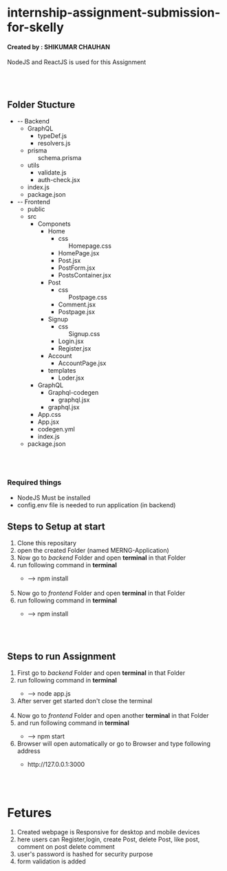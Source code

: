 <h1>internship-assignment-submission-for-skelly</h1>
<h4>Created by : SHIKUMAR CHAUHAN</h4>
<p>NodeJS and ReactJS is used for this Assignment</p>
<br><br>

<h2>Folder Stucture</h2>
<ul>
    <li>
        -- Backend
        <ul>
            <li>GraphQL
                <ul>
                    <li>typeDef.js</li>
                    <li>resolvers.js</li>
                </ul>
            </li>
            <li>prisma
                <ul>
                    schema.prisma
                </ul>
            </li>
            <li>utils
                <ul>
                    <li>validate.js</li>
                    <li>auth-check.jsx</li>
                </ul>
            </li>
            <li>index.js</li>
            <li>package.json</li>
        </ul>
    </li>
    <li>
        -- Frontend
        <ul>
            <li>public</li>
            <li>src
                <ul>
                    <li>Componets
                        <ul>
                            <li>Home
                                <ul>
                                    <li>css
                                        <ul>
                                            Homepage.css
                                        </ul>
                                    </li>
                                    <li>HomePage.jsx</li>
                                    <li>Post.jsx</li>
                                    <li>PostForm.jsx</li>
                                    <li>PostsContainer.jsx</li>
                                </ul>
                            </li>
                        </ul>
                        <ul>
                            <li>Post
                                <ul>
                                    <li>css
                                        <ul>
                                            Postpage.css
                                        </ul>
                                    </li>
                                    <li>Comment.jsx</li>
                                    <li>Postpage.jsx</li>
                                </ul>
                            </li>
                        </ul>
                        <ul>
                            <li>Signup
                                <ul>
                                    <li>css
                                        <ul>
                                            Signup.css
                                        </ul>
                                    </li>
                                    <li>Login.jsx</li>
                                    <li>Register.jsx</li>
                                </ul>
                            </li>
                        </ul>
                        <ul>
                            <li>Account
                                <ul>
                                    <li>AccountPage.jsx</li>
                                </ul>
                            </li>
                        </ul>
                        <ul>
                            <li>templates
                                <ul>
                                    <li>Loder.jsx</li>
                                </ul>
                            </li>
                        </ul>
                    </li>
                    <li>GraphQL
                        <ul>
                            <li>Graphql-codegen
                                <ul>
                                    <li>graphql.jsx</li>
                                </ul>
                            </li>
                            <li>graphql.jsx</li>
                        </ul>
                    </li>
                    <li>App.css</li>
                    <li>App.jsx</li>
                    <li>codegen.yml</li>
                    <li>index.js</li>
                </ul>
            </li>
            <li>package.json</li>
        </ul>
    </li>
</ul>
<br><br>
<h3>Required things</h3>
<ul>
    <li>NodeJS Must be installed</li>
    <li>config.env file is needed to run application (in backend)</li>
</ul>
<h2>Steps to Setup at start</h2>
<ol>
    <li>Clone this repositary</li>
    <li>open the created Folder (named MERNG-Application)</li>
    <li>Now go to <em>backend</em> Folder and open <b>terminal</b> in that Folder</li>
    <li>run following command in <b>terminal</b></li>
    <ul>
        <li>--> npm install</li>
    </ul>
    <br>
    <li>Now go to <em>frontend</em> Folder and open <b>terminal</b> in that Folder</li>
    <li>run following command in <b>terminal</b></li>
    <ul>
        <li>--> npm install</li>
    </ul>
</ol>
<br><br>

<h2>Steps to run Assignment</h2>
<ol>
    <li>First go to <em>backend</em> Folder and open <b>terminal</b> in that Folder</li>
    <li>run following command in <b>terminal</b></li>
    <ul>
        <li>--> node app.js</li>
    </ul>
    <li>After server get started don't close the terminal</li>
    <br>
    <li>Now go to <em>frontend</em> Folder and open another <b>terminal</b> in that Folder</li>
    <li>and run following command in <b>terminal</b></li>
    <ul>
        <li>--> npm start</li>
    </ul>
    <li>Browser will open automatically or  go to Browser and type following address</li>
    <ul><li>
        http://127.0.0.1:3000
    </li></ul>
</ol>

<br>
<br>

# Fetures
<ol>
    <li>Created webpage is Responsive for desktop and mobile devices</li>
    <li>here users can Register,login, create Post, delete Post, like post, comment on post delete comment</li>
    <li>user's password is hashed for security purpose</li>
    <li>form validation is added</li>
</ol>
